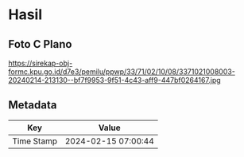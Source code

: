 # Hasil

## Foto C Plano

https://sirekap-obj-formc.kpu.go.id/d7e3/pemilu/ppwp/33/71/02/10/08/3371021008003-20240214-213130--bf7f9953-9f51-4c43-aff9-447bf0264167.jpg


## Metadata

| Key        | Value               |
| ---------- | ------------------- |
| Time Stamp | 2024-02-15 07:00:44 |



